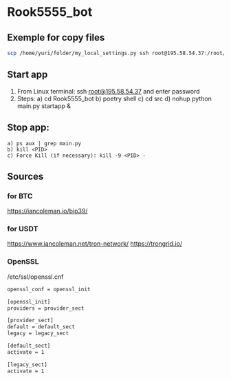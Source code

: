 # Rook5555_bot

## Exemple for copy files

```bash
scp /home/yuri/folder/my_local_settings.py ssh root@195.58.54.37:/root/Rook5555_bot/src
```

## Start app

1. From Linux terminal: ssh root@195.58.54.37 and enter password
2. Steps: 
	a) cd Rook5555_bot 
	b) poetry shell
	c) cd src
	d) nohup python main.py startapp &

## Stop app:

    a) ps aux | grep main.py
    b) kill <PID>
    c) Force Kill (if necessary): kill -9 <PID> - 

## Sources

### for BTC
https://iancoleman.io/bip39/

### for USDT
https://www.iancoleman.net/tron-network/
https://trongrid.io/

### OpenSSL

/etc/ssl/openssl.cnf

``` bash
openssl_conf = openssl_init

[openssl_init]
providers = provider_sect

[provider_sect]
default = default_sect
legacy = legacy_sect

[default_sect]
activate = 1

[legacy_sect]
activate = 1
```
